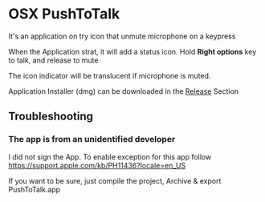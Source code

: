 # OSX PushToTalk

It's an application on try icon that unmute microphone on a keypress

When the Application strat, it will add a status icon. Hold **Right options** key to talk, and release to mute

The icon indicator will be translucent if microphone is muted.

Application Installer (dmg) can be downloaded in the [Release](https://github.com/yulrizka/osx-push-to-talk/releases) Section

## Troubleshooting

### The app is from an unidentified developer

I did not sign the App. To enable exception for this app follow https://support.apple.com/kb/PH11436?locale=en_US

If you want to be sure, just compile the project, Archive & export PushToTalk.app
